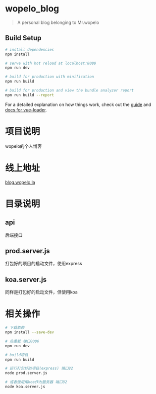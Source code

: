 # wopelo_blog

> A personal blog belonging to Mr.wopelo

## Build Setup

``` bash
# install dependencies
npm install

# serve with hot reload at localhost:8080
npm run dev

# build for production with minification
npm run build

# build for production and view the bundle analyzer report
npm run build --report
```

For a detailed explanation on how things work, check out the [guide](http://vuejs-templates.github.io/webpack/) and [docs for vue-loader](http://vuejs.github.io/vue-loader).

# 项目说明
wopelo的个人博客

# 线上地址
[blog.wopelo.la](http://blog.wopelo.la)

# 目录说明

## api
后端接口

## prod.server.js
打包好的项目的启动文件，使用express

## koa.server.js
同样是打包好的启动文件，但使用koa

# 相关操作

``` bash
# 下载依赖
npm install --save-dev

# 热重载 端口8080
npm run dev

# build项目
npm run build

# 运行打包好的项目(express) 端口82
node prod.server.js

# 或者使用用koa作为服务器 端口82
node koa.server.js
```